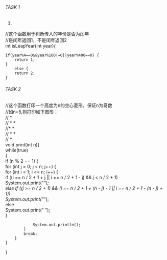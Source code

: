 ##### 
###### TASK 1 
1.  
//这个函数用于判断传入的年份是否为闰年  
//是闰年返回1，不是闰年返回2  
int isLeapYear(int year){  
  
    if(year%4==0&&year%100!=0||year%400==0) {  
        return 1;  
    }  
        else {  
        return 2;  
    }
###### TASK 2 
//这个函数打印一个高度为n的空心菱形，保证n为奇数  
//如n=5,则打印如下图形：  
//  *  
// * *  
//*   *  
// * *  
//  *  
void print(int n){  
    while(true)  
    {  
        if (n % 2 == 1) {  
            for (int j = 0; j < n; j++) {  
                for (int i = 1; i <= n; i++) {  
                    if ((i == n / 2 + 1 + j || i == n / 2 + 1 - j) && j < n / 2 + 1)  
                        System.out.print("*");  
                    else if ((j >= n / 2 + 1) && (i == n / 2 + 1 + (n - j) - 1 || i == n / 2 + 1 - (n - j) + 1))  
                        System.out.print("*");  
                    else  
                        System.out.print(" ");  
                }  
  
                System.out.println();  
            }  
            break;  
        }  
    }  
}

	


